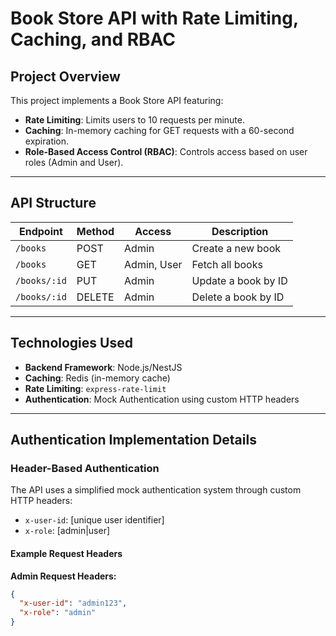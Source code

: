 # Book Store API with Rate Limiting, Caching, and RBAC

## Project Overview

This project implements a Book Store API featuring:
- **Rate Limiting**: Limits users to 10 requests per minute.
- **Caching**: In-memory caching for GET requests with a 60-second expiration.
- **Role-Based Access Control (RBAC)**: Controls access based on user roles (Admin and User).

---

## API Structure

| **Endpoint**     | **Method** | **Access**     | **Description**                 |
|-------------------|------------|----------------|----------------------------------|
| `/books`         | POST       | Admin          | Create a new book               |
| `/books`         | GET        | Admin, User    | Fetch all books                 |
| `/books/:id`     | PUT        | Admin          | Update a book by ID             |
| `/books/:id`     | DELETE     | Admin          | Delete a book by ID             |

---

## Technologies Used

- **Backend Framework**: Node.js/NestJS
- **Caching**: Redis (in-memory cache)
- **Rate Limiting**: `express-rate-limit`
- **Authentication**: Mock Authentication using custom HTTP headers

---

## Authentication Implementation Details

### Header-Based Authentication

The API uses a simplified mock authentication system through custom HTTP headers:

- `x-user-id`: [unique user identifier]
- `x-role`: [admin|user]

#### Example Request Headers

**Admin Request Headers:**
```json
{
  "x-user-id": "admin123",
  "x-role": "admin"
}

